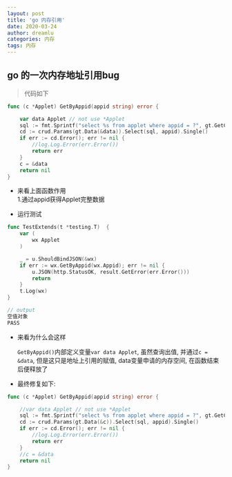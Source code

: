 ```yaml
---
layout: post
title: 'go 内存引用'
date: 2020-03-24
author: dreamlu
categories: 内存
tags: 内存
---
```


## go 的一次内存地址引用bug
> 代码如下

```go
func (c *Applet) GetByAppid(appid string) error {

	var data Applet // not use *Applet
	sql := fmt.Sprintf("select %s from applet where appid = ?", gt.GetColSQL(Applet{}))
	cd := crud.Params(gt.Data(&data)).Select(sql, appid).Single()
	if err := cd.Error(); err != nil {
		//log.Log.Error(err.Error())
		return err
	}
	c = &data
	return nil
}
```

- 来看上面函数作用  
1.通过appid获得Applet完整数据    

- 运行测试  

```go
func TestExtends(t *testing.T)  {
	var (
		wx Applet
	)

	_ = u.ShouldBindJSON(&wx)
	if err := wx.GetByAppid(wx.Appid); err != nil {
		u.JSON(http.StatusOK, result.GetError(err.Error()))
		return
	}
    t.Log(wx)
}

// output 
空值对象
PASS
```

- 来看为什么会这样  

  `GetByAppid()`内部定义变量`var data Applet`, 虽然查询出值, 并通过`c = &data`, 但是这只是地址上引用的赋值, data变量申请的内存空间, 在函数结束后便释放了

- 最终修复如下:  
```go
func (c *Applet) GetByAppid(appid string) error {

	//var data Applet // not use *Applet
	sql := fmt.Sprintf("select %s from applet where appid = ?", gt.GetColSQL(Applet{}))
	cd := crud.Params(gt.Data(&c)).Select(sql, appid).Single()
	if err := cd.Error(); err != nil {
		//log.Log.Error(err.Error())
		return err
	}
	//c = &data
	return nil
}
```